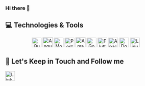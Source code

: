 ### Hi there 👋

## 💻 Technologies & Tools

<p align="center">

<img src="https://img.shields.io/badge/Quarkus-4695EB?logo=quarkus&logoColor=fff&style=flat" alt="Quarkus Badge" height="30">
<img src="https://img.shields.io/badge/Angular-0F0F11?logo=angular&logoColor=fff&style=flat" alt="Angular Badge" height="31">
<img src="https://img.shields.io/badge/MongoDB-47A248?logo=mongodb&logoColor=fff&style=flat" alt="MongoDB Badge" height="30">
<img src="https://img.shields.io/badge/PostgreSQL-4169E1?logo=postgresql&logoColor=fff&style=flat" alt="PostgreSQL Badge" height="30">
<img src="https://img.shields.io/badge/Amazon%20Web%20Services-232F3E?logo=amazonwebservices&logoColor=fff&style=flat" alt="Amazon AWS Badge" height="31">
<img src="https://img.shields.io/badge/Go-00ADD8?logo=go&logoColor=fff&style=flat" alt="Go Badge" height="30">
<img src="https://img.shields.io/badge/Flutter-02569B?logo=flutter&logoColor=fff&style=flat" alt="Flutter Badge" height="30">
<img src="https://img.shields.io/badge/Apache%20Kafka-231F20?logo=apachekafka&logoColor=fff&style=flat" alt="Apache Kafka Badge" height="30">
<img src="https://img.shields.io/badge/Docker-2496ED?logo=docker&logoColor=fff&style=flat" alt="Docker Badge" height="30">
<img src="https://img.shields.io/badge/Linux-FCC624?logo=linux&logoColor=000&style=flat" alt="Linux Badge" height="30">

## 🎯 Let's Keep in Touch and Follow me 

<a href="https://www.linkedin.com/in/andrevalverdebrazil/">
  <img src="https://img.shields.io/badge/LinkedIn-0A66C2?logo=linkedin&logoColor=fff&style=flat" alt="LinkedIn Badge" height="30">
</a>
